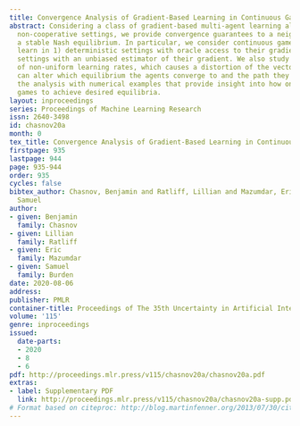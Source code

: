 ```yaml
---
title: Convergence Analysis of Gradient-Based Learning in Continuous Games
abstract: Considering a class of gradient-based multi-agent learning algorithms in
  non-cooperative settings, we provide convergence guarantees to a neighborhood of
  a stable Nash equilibrium. In particular, we consider continuous games where agents
  learn in 1) deterministic settings with oracle access to their gradient and 2) stochastic
  settings with an unbiased estimator of their gradient. We also study the effects
  of non-uniform learning rates, which causes a distortion of the vector field that
  can alter which equilibrium the agents converge to and the path they take. We support
  the analysis with numerical examples that provide insight into how one might synthesize
  games to achieve desired equilibria.
layout: inproceedings
series: Proceedings of Machine Learning Research
issn: 2640-3498
id: chasnov20a
month: 0
tex_title: Convergence Analysis of Gradient-Based Learning in Continuous Games
firstpage: 935
lastpage: 944
page: 935-944
order: 935
cycles: false
bibtex_author: Chasnov, Benjamin and Ratliff, Lillian and Mazumdar, Eric and Burden,
  Samuel
author:
- given: Benjamin
  family: Chasnov
- given: Lillian
  family: Ratliff
- given: Eric
  family: Mazumdar
- given: Samuel
  family: Burden
date: 2020-08-06
address: 
publisher: PMLR
container-title: Proceedings of The 35th Uncertainty in Artificial Intelligence Conference
volume: '115'
genre: inproceedings
issued:
  date-parts:
  - 2020
  - 8
  - 6
pdf: http://proceedings.mlr.press/v115/chasnov20a/chasnov20a.pdf
extras:
- label: Supplementary PDF
  link: http://proceedings.mlr.press/v115/chasnov20a/chasnov20a-supp.pdf
# Format based on citeproc: http://blog.martinfenner.org/2013/07/30/citeproc-yaml-for-bibliographies/
---
```

